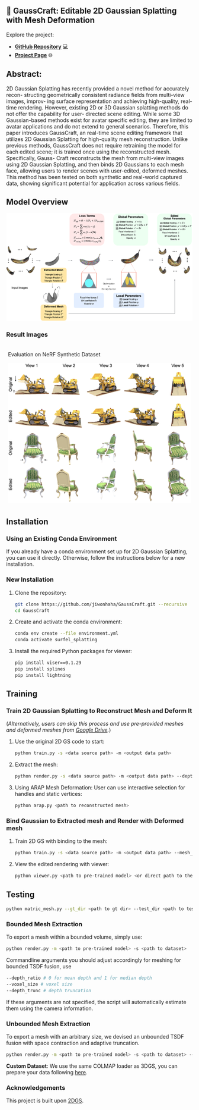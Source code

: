 ## 🚀 **GaussCraft: Editable 2D Gaussian Splatting with Mesh Deformation**

Explore the project:

- [**GitHub Repository**](https://github.com/jiwonhaha/cgvi_thesis) 💻
- [**Project Page**](https://jiwonhaha.github.io/gausscraft/) 🌐


## Abstract:

2D Gaussian Splatting has recently provided a novel method for accurately recon- structing geometrically consistent radiance fields from multi-view images, improv- ing surface representation and achieving high-quality, real-time rendering. However, existing 2D or 3D Gaussian splatting methods do not offer the capability for user- directed scene editing. While some 3D Gaussian-based methods exist for avatar specific editing, they are limited to avatar applications and do not extend to general scenarios. Therefore, this paper introduces GaussCraft, an real-time scene editing framework that utilizes 2D Gaussian Splatting for high-quality mesh reconstruction. Unlike previous methods, GaussCraft does not require retraining the model for each edited scene; it is trained once using the reconstructed mesh. Specifically, Gauss- Craft reconstructs the mesh from multi-view images using 2D Gaussian Splatting, and then binds 2D Gaussians to each mesh face, allowing users to render scenes with user-edited, deformed meshes. This method has been tested on both synthetic and real-world captured data, showing significant potential for application across various fields. 

## Model Overview
![Model Overview](figure/2dgs_edit_main.png)

### Result Images

<div style="display: flex;">
    <div style="flex: 1; padding: 5px;">
        <p>Evaluation on NeRF Synthetic Dataset</p>
        <img src="figure/nerf_eval.png" alt="NeRF Evaluation" style="width: 100%;">
    </div>
</div>

## Installation

### Using an Existing Conda Environment

If you already have a conda environment set up for 2D Gaussian Splatting, you can use it directly. Otherwise, follow the instructions below for a new installation.

### New Installation

1. Clone the repository:
    ```bash
    git clone https://github.com/jiwonhaha/GaussCraft.git --recursive
    cd GaussCraft
    ```

2. Create and activate the conda environment:
    ```bash
    conda env create --file environment.yml
    conda activate surfel_splatting
    ```

3. Install the required Python packages for viewer:
    ```bash
    pip install viser==0.1.29
    pip install splines
    pip install lightning
    ```

## Training

### Train 2D Gaussian Splatting to Reconstruct Mesh and Deform It

(*Alternatively, users can skip this process and use pre-provided meshes and deformed meshes from [Google Drive](https://drive.google.com/drive/folders/1-_z_Ojb2abcQAQVpitrGvGyLjbctUfvI?usp=share_link).*)

1. Use the original 2D GS code to start:
    ```bash
    python train.py -s <data source path> -m <output data path>
    ```

2. Extract the mesh:
    ```bash
    python render.py -s <data source path> -m <output data path> --depth_ratio 1 --skip_test --skip_train
    ```

3. Using ARAP Mesh Deformation:
    User can use interactive selection for handles and static vertices:
    ```bash
    python arap.py <path to reconstructed mesh> 
    ```

### Bind Gaussian to Extracted mesh and Render with Deformed mesh

1. Train 2D GS with binding to the mesh:
    ```bash
    python train.py -s <data source path> -m <output data path> --mesh_path <path to original mesh>
    ```

2. View the edited rendering with viewer:
    ```bash
    python viewer.py <path to pre-trained model> <or direct path to the ply file> -s <data source path> --mesh_path <path to deformed mesh>
    ```

## Testing

```bash
python matric_mesh.py --gt_dir <path to gt dir> --test_dir <path to test dir>
```

### Bounded Mesh Extraction

To export a mesh within a bounded volume, simply use:
```bash
python render.py -m <path to pre-trained model> -s <path to dataset> 
```
Commandline arguments you should adjust accordingly for meshing for bounded TSDF fusion, use
```bash
--depth_ratio # 0 for mean depth and 1 for median depth
--voxel_size # voxel size
--depth_trunc # depth truncation
```
If these arguments are not specified, the script will automatically estimate them using the camera information.
### Unbounded Mesh Extraction
To export a mesh with an arbitrary size, we devised an unbounded TSDF fusion with space contraction and adaptive truncation.
```bash
python render.py -m <path to pre-trained model> -s <path to dataset> --mesh_res 1024
```

**Custom Dataset**: We use the same COLMAP loader as 3DGS, you can prepare your data following [here](https://github.com/graphdeco-inria/gaussian-splatting?tab=readme-ov-file#processing-your-own-scenes). 


### Acknowledgements

This project is built upon [2DGS](https://github.com/hbb1/2d-gaussian-splatting). 
